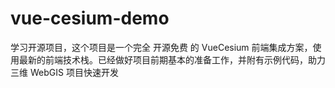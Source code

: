 # vue-cesium-demo

学习开源项目，这个项目是一个完全 开源免费 的 VueCesium 前端集成方案，使用最新的前端技术栈。已经做好项目前期基本的准备工作，并附有示例代码，助力三维 WebGIS 项目快速开发